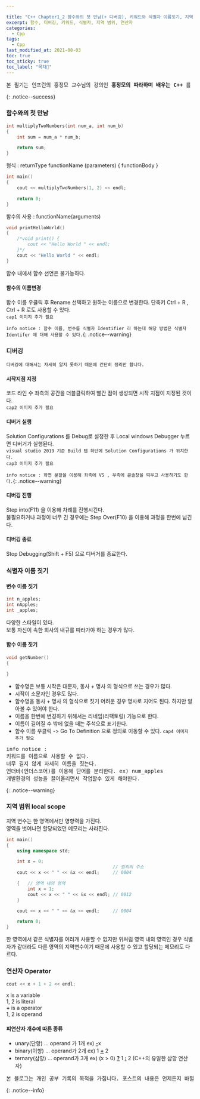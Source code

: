 ```yaml
---

title: "C++ Chapter1_2 함수와의 첫 만남(+ 디버깅), 키워드와 식별자 이름짓기, 지역 범위 local scope, 연산자와의 첫 만남"
excerpt: 함수, 디버깅, 키워드, 식별자, 지역 볌위, 연산자
categories:
  - Cpp
tags:
  - Cpp
last_modified_at: 2021-08-03
toc: true
toc_sticky: true
toc_label: "목차👀"
---
```


<pre>본 필기는 인프런의 홍정모 교수님의 강의인 <b>홍정모의 따라하며 배우는 C++</b> 를 듣고 작성합니다.</pre>{: .notice--success}

### 함수와의 첫 만남
```cpp
int multiplyTwoNumbers(int num_a, int num_b)
{
	int sum = num_a * num_b;

	return sum;
}
```
형식 : returnType functionName (parameters) { functionBody }

```cpp
int main()
{
    cout << multiplyTwoNumbers(1, 2) << endl;

    return 0;
}
```
함수의 사용 : functionName(arguments)

```cpp
void printHelloWorld()		
{
	/*void print() {
		cout << "Hello World " << endl;
	}*/
	cout << "Hello World " << endl;
}
```
함수 내에서 함수 선언은 불가능하다.

#### 함수의 이름변경
함수 이름 우클릭 후 Rename 선택하고 원하는 이름으로 변경한다.
단축키 Ctrl + R , Ctrl + R 로도 사용할 수 있다.    
`cap1 이미지 추가 필요`

`info notice : 함수 이름, 변수를 식별자 Identifier 라 하는데 해당 방법은 식별자 Identifer 에 대해 사용할 수 있다.`{: .notice--warning}

### 디버깅
`디버깅에 대해서는 자세히 알지 못하기 때문에 간단히 정리만 합니다.`

#### 시작지점 지정
코드 라인 수 좌측의 공간을 더블클릭하여 빨간 점이 생성되면 시작 지점이 지정된 것이다.    
`cap2 이미지 추가 필요`
#### 디버거 실행
Solution Configurations 를 Debug로 설정한 후 Local windows Debugger 누르면 디버거가 실행된다.    
`visual studio 2019 기준 Build 탭 하단에 Solution Configurations 가 위치한다.`    
`cap3 이미지 추가 필요`

`info notice : 화면 분할을 이용해 좌측에 VS , 우측에 콘솔창을 띄우고 사용하기도 한다.`{: .notice--warning}

#### 디버깅 진행 
Step into(F11) 을 이용해 차례를 진행시킨다.    
불필요하거나 과정이 너무 긴 경우에는 Step Over(F10) 을 이용해 과정을 한번에 넘긴다.     

#### 디버깅 종료
Stop Debugging(Shift + F5) 으로 디버거를 종료한다.    

### 식별자 이름 짓기

#### 변수 이름 짓기
```cpp
int n_apples;
int nApples;	
int _apples;
```
다양한 스타일이 있다.    
보통 자신이 속한 회사의 내규를 따라가야 하는 경우가 많다.

#### 함수 이름 짓기
```cpp
void getNumber() 
{		

}
```
- 함수명은 보통 시작은 대문자, 동사 + 명사 의 형식으로 쓰는 경우가 많다.    
- 시작이 소문자인 경우도 많다.    
- 함수명을 동사 + 명사 의 형식으로 짓기 어려운 경우 명사로 지어도 된다. 하지만 알아볼 수 있어야 한다.    
- 이름을 한번에 변경하기 위해서는 리네임(리팩토링) 기능으로 한다.    
- 이름이 길어질 수 밖에 없을 때는 주석으로 표기한다.    
- 함수 이름 우클릭 -> Go To Definition 으로 정의로 이동할 수 있다.     `cap4 이미지 추가 필요`


<pre>info notice :
키워드를 이름으로 사용할 수 없다.
너무 길지 않게 자세히 이름을 짓는다.
언더바(언더스코어)를 이용해 단어를 분리한다. ex) num_apples
개발환경의 성능을 끌어올리면서 작업할수 있게 해야한다.</pre>{: .notice--warning}


### 지역 범위 local scope
지역 변수는 한 영역에서만 영향력을 가진다.    
영역을 벗어나면 할당되었던 메모리는 사라진다.    
```cpp
int main()
{
    using namespace std;

    int x = 0;
                                        // 임의의 주소
    cout << x << " " << &x << endl;     // 0004

    {   // 영역 내의 영역
    	int x = 1;
        cout << x << " " << &x << endl; // 0012
    }

    cout << x << " " << &x << endl;     // 0004

    return 0;
}
```


한 영역에서 같은 식별자를 여러개 사용할 수 없지만 위처럼 영역 내의 영역인 경우 식별자가 같더라도 다른 영역의 지역변수이기 때문에 사용할 수 있고 할당되는 메모리도 다르다.

### 연산자  Operator
```cpp
cout << x + 1 + 2 << endl;	
```
 x is a variable   
1, 2 is literal    
**+** is a operator    
1, 2 is operand

#### 피연산자 개수에 따른 종류
- unary(단항) ... operand 가 1개  ex) <b><u>-</u></b>x       
- binary(이항) ... operand가 2개  ex) 1 <b><u>+</u></b> 2 
- ternary(삼항) ... operand가 3개  ex) (x > 0) <b><u>?</u></b> 1 <b><u>:</u></b> 2 (C++의 유일한 삼항 연산자)    

<pre>본 블로그는 개인 공부 기록의 목적을 가집니다. 포스트의 내용은 언제든지 바뀔 수 있습니다.</pre>{: .notice--info}